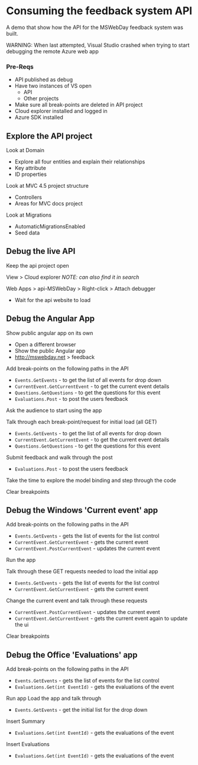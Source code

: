 
# Consuming the feedback system API
A demo that show how the API for the MSWebDay feedback system was built.

WARNING: When last attempted, Visual Studio crashed when trying to start debugging the remote Azure web app

### Pre-Reqs
* API published as debug
* Have two instances of VS open
    * API
    * Other projects
* Make sure all break-points are deleted in API project
* Cloud explorer installed and logged in
* Azure SDK installed

## Explore the API project
Look at Domain
* Explore all four entities and explain their relationships
* Key attribute
* ID properties
		
Look at MVC 4.5 project structure
* Controllers
* Areas for MVC docs project

Look at Migrations
* AutomaticMigrationsEnabled
* Seed data
	
## Debug the live API
Keep the api project open

View > Cloud explorer
*NOTE: can also find it in search*

Web Apps > api-MSWebDay > Right-click > Attach debugger
* Wait for the api website to load

## Debug the Angular App
Show public angular app on its own
* Open a different browser
* Show the public Angular app
* http://mswebday.net > feedback

Add break-points on the following paths in the API
* `Events.GetEvents` - to get the list of all events for drop down
* `CurrentEvent.GetCurrentEvent` - to get the current event details
* `Questions.GetQuestions` - to get the questions for this event
* `Evaluations.Post` - to post the users feedback

Ask the audience to start using the app

Talk through each break-point/request for initial load (all GET)
* `Events.GetEvents` - to get the list of all events for drop down
* `CurrentEvent.GetCurrentEvent` - to get the current event details
* `Questions.GetQuestions` - to get the questions for this event
	
Submit feedback and walk through the post
* `Evaluations.Post` - to post the users feedback

Take the time to explore the model binding and step through the code

Clear breakpoints

## Debug the Windows 'Current event' app
Add break-points on the following paths in the API
* `Events.GetEvents` - gets the list of events for the list control
* `CurrentEvent.GetCurrentEvent` - gets the current event
* `CurrentEvent.PostCurrentEvent` - updates the current event

Run the app

Talk through these GET requests needed to load the initial app
* `Events.GetEvents` - gets the list of events for the list control
* `CurrentEvent.GetCurrentEvent` - gets the current event

Change the current event and talk through these requests
* `CurrentEvent.PostCurrentEvent` - updates the current event
* `CurrentEvent.GetCurrentEvent` - gets the current event again to update the ui

Clear breakpoints

## Debug the Office 'Evaluations' app
Add break-points on the following paths in the API
* `Events.GetEvents` - gets the list of events for the list control
* `Evaluations.Get(int EventId)` - gets the evaluations of the event

Run app
Load the app and talk through
* `Events.GetEvents` - get the initial list for the drop down

Insert Summary
* `Evaluations.Get(int EventId)` - gets the evaluations of the event

Insert Evaluations
* `Evaluations.Get(int EventId)` - gets the evaluations of the event